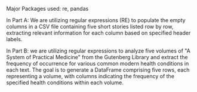 
Major Packages used: re, pandas

In Part A: We are utilizing regular expressions (RE) to populate the empty columns in a CSV file containing five short stories listed row by row, extracting relevant information for each column based on specified header labels.

In Part B: we are utilizing regular expressions to analyze five volumes of "A System of Practical Medicine" from the Gutenberg Library and extract the frequency of occurrence for various common modern health conditions in each text. The goal is to generate a DataFrame comprising five rows, each representing a volume, with columns indicating the frequency of the specified health conditions within each volume.
